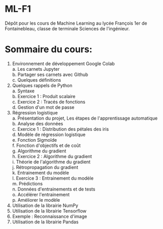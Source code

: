 # ML-F1
Dépôt pour les cours de Machine Learning au lycée François 1er de Fontainebleau, classe de terminale Sciences de l'ingénieur.

Sommaire du cours:
==================

1. Environnement de développement Google Colab  
    a. Les carnets Jupyter  
    b. Partager ses carnets avec Github  
    c. Quelques définitions  
2. Quelques rappels de Python  
    a. Syntaxe  
    b. Exercice 1 : Produit scalaire  
    c. Exercice 2 : Tracés de fonctions  
    d. Gestion d'un mot de passe  
3. Régression logistique  
    a. Présentation du projet, Les étapes de l'apprentissage automatique  
    b. Analyse des données  
    c. Exercice 1 : Distribution des pétales des iris  
    d. Modèle de régression logistique  
    e. Fonction Sigmoïde  
    f. Fonction d'objectifs et de coût  
    g. Algorithme du gradient  
    h. Exercice 2 : Algorithme du gradient  
    i. Théorie de l'algorithme du gradient  
    j. Rétropropagation du gradient  
    k. Entrainement du modèle  
    l. Exercice 3 : Entrainement du modèle  
    m. Prédictions  
    n. Données d'entrainements et de tests  
    o. Accélérer l'entrainement  
    p. Améliorer le modèle
4. Utilisation de la librairie NumPy
5. Utilisation de la librairie Tensorflow
6. Exemple : Reconnaissance d'image
7. Utilisation de la librairie Pandas
